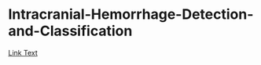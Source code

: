 # Intracranial-Hemorrhage-Detection-and-Classification

[Link Text](https://www.kaggle.com/code/prabashwara/intracranial-hemorrhage-detection-and-classificati)
